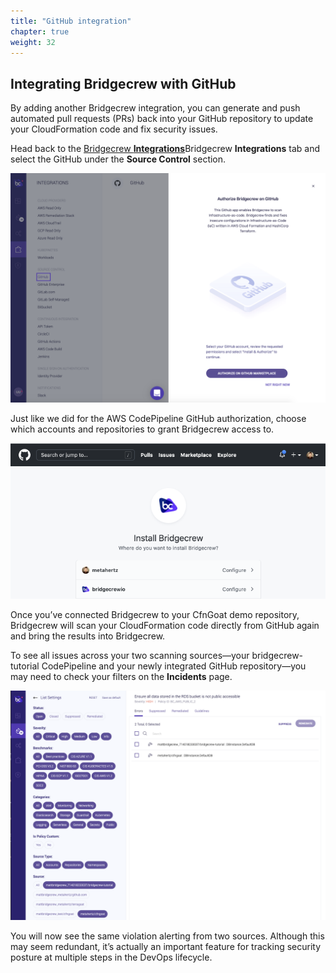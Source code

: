 ```yaml
---
title: "GitHub integration"
chapter: true
weight: 32
---
```


## Integrating Bridgecrew with GitHub
By adding another Bridgecrew integration, you can generate and push automated pull requests (PRs) back into your GitHub repository to update your CloudFormation code and fix security issues.

Head back to the [Bridgecrew **Integrations**](https://www.bridgecrew.cloud/integrations/Github/?utm_source=aws_workshop)Bridgecrew **Integrations** tab and select the GitHub under the **Source Control** section. 

![Authorize Github Bridgecrew Integration](./images/dash-authorize-github-2v2.png "Authorize Github Bridgecrew Integration")

Just like we did for the AWS CodePipeline GitHub authorization, choose which accounts and repositories to grant Bridgecrew access to. 

![Authorize Github Bridgecrew Integration](./images/dash-authorize-github-3.png "Authorize Github Bridgecrew Integration")

Once you’ve connected Bridgecrew to your CfnGoat demo repository, Bridgecrew will scan your CloudFormation code directly from GitHub again and bring the results into Bridgecrew.

To see all issues across your two scanning sources—your bridgecrew-tutorial CodePipeline and your newly integrated GitHub repository—you may need to check your filters on the **Incidents** page. 

![Filtering Incidents in the Bridgecrew dashboard](./images/dash-github-integration-filter-1.png "Filtering Incidents in the Bridgecrew dashboard")

You will now see the same violation alerting from two sources.  Although this may seem redundant, it’s actually an important feature for tracking security posture at multiple steps in the DevOps lifecycle.